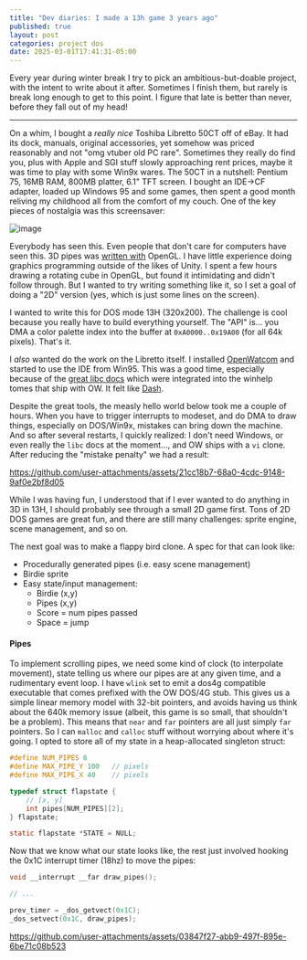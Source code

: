 ```yaml
---
title: "Dev diaries: I made a 13h game 3 years ago"
published: true
layout: post
categories: project dos
date: 2025-03-01T17:41:31-05:00
---
```


Every year during winter break I try to pick an ambitious-but-doable project, with the intent to write about it after. Sometimes I finish them, but rarely is break long enough to get to this point. I figure that late is better than never, before they fall out of my head!

------

On a whim, I bought a _really nice_ Toshiba Libretto 50CT off of eBay. It had its dock, manuals, original accessories, yet somehow was priced reasonably and not "omg vtuber old PC rare". Sometimes they really do find you, plus with Apple and SGI stuff slowly approaching rent prices, maybe it was time to play with some Win9x wares. The 50CT in a nutshell: Pentium 75, 16MB RAM, 800MB platter, 6.1" TFT screen. I bought an IDE->CF adapter, loaded up Windows 95 and some games, then spent a good month reliving my childhood all from the comfort of my couch. One of the key pieces of nostalgia was this screensaver:

![image](https://github.com/user-attachments/assets/3fc2d4af-01de-458e-b739-a19c686319ce)

Everybody has seen this. Even people that don't care for computers have seen this. 3D pipes was [written with](https://devblogs.microsoft.com/oldnewthing/20240611-00/?p=109881) OpenGL. I have little experience doing graphics programming outside of the likes of Unity. I spent a few hours drawing a rotating cube in OpenGL, but found it intimidating and didn't follow through. But I wanted to try writing something like it, so I set a goal of doing a "2D" version (yes, which is just some lines on the screen).

I wanted to write this for DOS mode 13H (320x200). The challenge is cool because you really have to build everything yourself. The "API" is... you DMA a color palette index into the buffer at `0xA0000..0x19A00` (for all 64k pixels). That's it.

I _also_ wanted do the work on the Libretto itself. I installed [OpenWatcom](https://github.com/open-watcom/open-watcom-v2) and started to use the IDE from Win95. This was a good time, especially because of the [great libc docs](https://open-watcom.github.io/open-watcom-v2-wikidocs/clib.html) which were integrated into the winhelp tomes that ship with OW. It felt like [Dash](https://kapeli.com/dash).

Despite the great tools, the measly hello world below took me a couple of hours. When you have to trigger interrupts to modeset, and do DMA to draw things, especially on DOS/Win9x, mistakes can bring down the machine. And so after several restarts, I quickly realized: I don't need Windows, or even really the `libc` docs at the moment..., and OW ships with a `vi` clone. After reducing the "mistake penalty" we had a result:

https://github.com/user-attachments/assets/21cc18b7-68a0-4cdc-9148-9af0e2bf8d05

While I was having fun, I understood that if I ever wanted to do anything in 3D in 13H, I should probably see through a small 2D game first. Tons of 2D DOS games are great fun, and there are still many challenges: sprite engine, scene management, and so on. 

The next goal was to make a flappy bird clone. A spec for that can look like:

- Procedurally generated pipes (i.e. easy scene management)
- Birdie sprite
- Easy state/input management:
  - Birdie (x,y)
  - Pipes (x,y)
  - Score = num pipes passed
  - Space = jump

#### Pipes

To implement scrolling pipes, we need some kind of clock (to interpolate movement), state telling us where our pipes are at any given time, and a rudimentary event loop. I have `wlink` set to emit a dos4g compatible executable that comes prefixed with the OW DOS/4G stub. This gives us a simple linear memory model with 32-bit pointers, and avoids having us think about the 640k memory issue (albeit, this game is so small, that shouldn't be a problem). This means that `near` and `far` pointers are all just simply `far` pointers. So I can `malloc` and `calloc` stuff without worrying about where it's going. I opted to store all of my state in a heap-allocated singleton struct:

```c
#define NUM_PIPES 6
#define MAX_PIPE_Y 100   // pixels
#define MAX_PIPE_X 40    // pixels

typedef struct flapstate {
    // [x, y]
	int pipes[NUM_PIPES][2];
} flapstate;

static flapstate *STATE = NULL;
```

Now that we know what our state looks like, the rest just involved hooking the 0x1C interrupt timer (18hz) to move the pipes:

```c
void __interrupt __far draw_pipes();

// ...

prev_timer = _dos_getvect(0x1C);
_dos_setvect(0x1C, draw_pipes);
```

https://github.com/user-attachments/assets/03847f27-abb9-497f-895e-6be71c08b523


